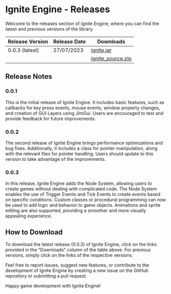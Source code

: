 # Ignite Engine - Releases

Welcome to the releases section of Ignite Engine, where you can find the latest and previous versions of the library.

| Release Version | Release Date | Downloads                                                     |
|-----------------|--------------|---------------------------------------------------------------|
| 0.0.3 (latest)  | 27/07/2023   | [ignite.jar](https://github.com/Vitorhenriquesilvadesa/Java/raw/main/IgniteEngine/releases/ignite.jar)           |
|                 |              | [ignite_source.zip](https://github.com/Vitorhenriquesilvadesa/Java/raw/main/IgniteEngine/releases/ignite_source.zip)  |

## Release Notes

### 0.0.1

This is the initial release of Ignite Engine. It includes basic features, such as callbacks for key press events, mouse events, window property changes, and creation of GUI Layers using JImGui. Users are encouraged to test and provide feedback for future improvements.

### 0.0.2

The second release of Ignite Engine brings performance optimizations and bug fixes. Additionally, it includes a class for pointer manipulation, along with the relevant files for pointer handling. Users should update to this version to take advantage of the improvements.

### 0.0.3

In this release, Ignite Engine adds the Node System, allowing users to create games without dealing with complicated code. The Node System enables the use of Trigger Events and Tick Events to create events based on specific conditions. Custom classes or procedural programming can now be used to add logic and behavior to game objects. Animations and sprite editing are also supported, providing a smoother and more visually appealing experience.

## How to Download

To download the latest release (0.0.3) of Ignite Engine, click on the links provided in the "Downloads" column of the table above. For previous versions, simply click on the links of the respective versions.

Feel free to report issues, suggest new features, or contribute to the development of Ignite Engine by creating a new issue on the GitHub repository or submitting a pull request.

Happy game development with Ignite Engine!

